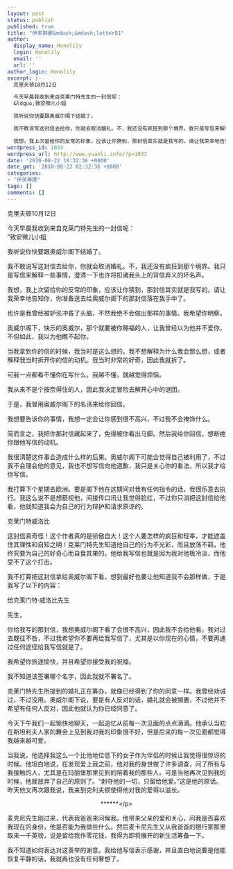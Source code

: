 ```yaml
---
layout: post
status: publish
published: true
title: "伊芙琳娜&mdash;&mdash;letter81"
author:
  display_name: Honolily
  login: Honolily
  email: ''
  url: ''
author_login: Honolily
excerpt: |-
  克里夫顿10月12日

  今天早晨我收到来自克莱门特先生的一封信呢：
  &ldquo;致安微儿小姐

  我听说你快要跟奥威尔阁下结婚了。

  我不敢说写这封信去给你，你就会取消婚礼。不，我还没有疯狂到那个境界。我只是写信来解释一些事情，澄清一下也许将扣诸我头上的背信弃义的坏名声。

  我想，我上次留给你的反常的印象，应该让你猜到，那封信其实就是我写的。请让我荣幸地告知你，你准备送去给奥威尔阁下的那封信落在我手中了。
wordpress_id: 1033
wordpress_url: http://www.yuanli.info/?p=1033
date: '2010-08-22 10:32:36 +0800'
date_gmt: '2010-08-22 02:32:36 +0800'
categories:
- "伊芙琳娜"
tags: []
comments: []
---
```

<p>克里夫顿10月12日</p>
<p>今天早晨我收到来自克莱门特先生的一封信呢：<br />
&ldquo;致安微儿小姐</p>
<p>我听说你快要跟奥威尔阁下结婚了。</p>
<p>我不敢说写这封信去给你，你就会取消婚礼。不，我还没有疯狂到那个境界。我只是写信来解释一些事情，澄清一下也许将扣诸我头上的背信弃义的坏名声。</p>
<p>我想，我上次留给你的反常的印象，应该让你猜到，那封信其实就是我写的。请让我荣幸地告知你，你准备送去给奥威尔阁下的那封信落在我手中了。<a id="more"></a><a id="more-1033"></a></p>
<p>也许是我曾经被妒忌冲昏了头脑，不然我绝不会做出那样的事情。我希望你明察。</p>
<p>奥威尔阁下，快乐的奥威尔，那个就要被你赐福的人，让我曾经以为他并不爱你，不但如此，我以为他瞧不起你。</p>
<p>当我拿到你的信的时候，我当时是这么想的。我不想解释为什么我会那么想，或者解释我当时拆开你的信的动机。我当时非常的好奇，因此我就拆了。</p>
<p>可我一点都看不懂你在写什么，我越不懂，就越觉得烦恼。</p>
<p>我从来不是个按奈得住的人，因此我决定冒险去解开心中的谜团。</p>
<p>于是，我冒用奥威尔阁下的名讳来给你回信。</p>
<p>我想要告诉你的事情，我想一定会让你感到很不高兴，不过我不会掩饰什么。</p>
<p>简而言之，我把你那封信藏起来了，免得被你看出马脚。然后我给你回信，想断绝你跟他写信的动机。</p>
<p>我很清楚这件事会造成什么样的后果。奥威尔阁下可能会觉得自己被利用了，不过我不会理会他的意见，我也不想写信向他道歉，我只是关心你的看法，所以我才给你写信。</p>
<p>我打算下个星期去欧洲。要是阁下他在这期间对我有任何指令的话，我很乐意去执行。我这么说不是想藐视他，间接传口讯让我觉得脸红，不过你只消把这封信给他看，他就知道我会为自己的行为辩护和请求原谅的。</p>
<p>克莱门特威洛比</p>
<p>这封信真奇怪！这个作者真的是骄傲自大！这个人要怎样的疯狂和轻率，才能遮盖住其理性和自知之明！克莱门特先生知道他自己的行为不光彩，而且放荡不羁，他终究要为自己的好奇心而自食其果的。他给我写信也就是因为我对他极冷淡，而他受不了这个打击。</p>
<p>我不打算把这封信拿给奥威尔阁下看，想到最好也要让他知道我不会那样做，于是我写了以下的内容：</p>
<p>给克莱门特&middot;威洛比先生</p>
<p>先生，</p>
<p>你给我写的那封信，我想奥威尔阁下看了会很不高兴，因此我不会给他看。我对过去既往不咎，不过我希望你不要再给我写信了，尤其是以你现在的心情，不要再通过任何途径给我写信就是了。</p>
<p>我希望你旅途愉快，并且希望你接受我的祝福。</p>
<p>我不知道该签署哪个名字，因此我就不署名了。</p>
<p>克莱门特先生所提到的婚礼正在筹办，就像已经得到了你的同意一样。我曾经劝诫过，不过没用。奥威尔阁下说，要是有人反对的话，婚礼就会被搁置，不过他并不希望有任何人反对，因此他就认为你已经同意了。</p>
<p>今天下午我们一起愉快地聊天，一起追忆从前每一次见面的点点滴滴。他承认当初在斯坦利夫人家的舞会上见到我对我的印象很不好，但是后来的每一次见面都觉得我越来越可爱。</p>
<p>当我说，他选择我这么一个比他地位低下的女子作为伴侣的时候让我觉得很惊讶的时候。他坦白地说，在发现爱上我之前，他对我的身世做了许多调查，问了所有与我接触的人，尤其是在玛丽堡那里见到的陪着我的那些人。可是当他再次见到我的时候，他就放弃了自己的原则了。&ldquo;剥夺他的一切，只留给他爱。&rdquo;这是他的原话。昨天他又再次跟我说，我来到克利夫顿使得他对我的爱得以滋长。</p>
<p align="center">******<&#47;p></p>
<p>麦克尼先生刚过来，代表我爸爸来问候我。他带来父亲的爱和关心，问我是否喜欢我现在的身份，他是否能为我做些什么。然后麦卡尼先生又从我爸爸的银行家那里取来一千英镑，说是留给我作零花钱，我得为即将展开的新生活筹备一下。</p>
<p>我不知道如何表达对这善举的谢意。我给他写信表示感谢，并且直白地说要是他能恢复平静的话，我就再也没有任何奢想了。</p>

